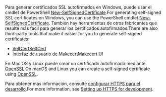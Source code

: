 <span data-ttu-id="8a858-101">Para generar certificados SSL autofirmados en Windows, puede usar el cmdlet de PowerShell [New-SelfSignedCertificate](https://technet.microsoft.com/itpro/powershell/windows/pki/new-selfsignedcertificate).</span><span class="sxs-lookup"><span data-stu-id="8a858-101">For generating self-signed SSL certificates on Windows, you can use the PowerShell cmdlet [New-SelfSignedCertificate](https://technet.microsoft.com/itpro/powershell/windows/pki/new-selfsignedcertificate).</span></span> <span data-ttu-id="8a858-102">También hay herramientas de otros fabricantes que resulte más fácil para generar los certificados autofirmados:</span><span class="sxs-lookup"><span data-stu-id="8a858-102">There are also third-party tools that make it easier for you to generate self-signed certificates:</span></span>

* [<span data-ttu-id="8a858-103">SelfCert</span><span class="sxs-lookup"><span data-stu-id="8a858-103">SelfCert</span></span>](https://www.pluralsight.com/blog/software-development/selfcert-create-a-self-signed-certificate-interactively-gui-or-programmatically-in-net)
* [<span data-ttu-id="8a858-104">Interfaz de usuario de Makecert</span><span class="sxs-lookup"><span data-stu-id="8a858-104">Makecert UI</span></span>](http://makecertui.codeplex.com/)

<span data-ttu-id="8a858-105">En Mac OS y Linux puede crear un certificado autofirmado mediante [OpenSSL](https://www.openssl.org/).</span><span class="sxs-lookup"><span data-stu-id="8a858-105">On macOS and Linux you can create a self-signed certificate using [OpenSSL](https://www.openssl.org/).</span></span>

<span data-ttu-id="8a858-106">Para obtener más información, consulte [configurar HTTPS para el desarrollo](xref:security/https).</span><span class="sxs-lookup"><span data-stu-id="8a858-106">For more information, see [Setting up HTTPS for development](xref:security/https).</span></span>
